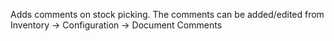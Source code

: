 Adds comments on stock picking. The comments can be added/edited from
Inventory -\> Configuration -\> Document Comments
